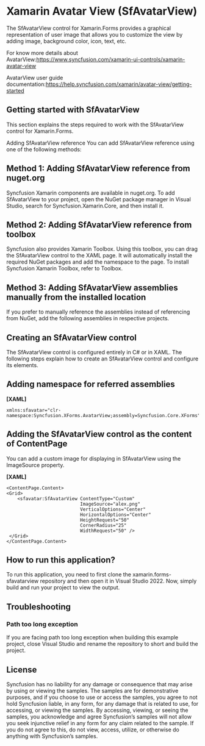 # Xamarin Avatar View (SfAvatarView)

The SfAvatarView control for Xamarin.Forms provides a graphical representation of user image that allows you to customize the view by adding image, background color, icon, text, etc.

For know more details about AvatarView:https://www.syncfusion.com/xamarin-ui-controls/xamarin-avatar-view

AvatarView user guide documentation:https://help.syncfusion.com/xamarin/avatar-view/getting-started

## Getting started with SfAvatarView
This section explains the steps required to work with the SfAvatarView control for Xamarin.Forms.

Adding SfAvatarView reference
You can add SfAvatarView reference using one of the following methods:

## Method 1: Adding SfAvatarView reference from nuget.org

Syncfusion Xamarin components are available in nuget.org. To add SfAvatarView to your project, open the NuGet package manager in Visual Studio, search for Syncfusion.Xamarin.Core, and then install it.

## Method 2: Adding SfAvatarView reference from toolbox

Syncfusion also provides Xamarin Toolbox. Using this toolbox, you can drag the SfAvatarView control to the XAML page. It will automatically install the required NuGet packages and add the namespace to the page. To install Syncfusion Xamarin Toolbox, refer to Toolbox.

## Method 3: Adding SfAvatarView assemblies manually from the installed location

If you prefer to manually reference the assemblies instead of referencing from NuGet, add the following assemblies in respective projects.

## Creating an SfAvatarView control
The SfAvatarView control is configured entirely in C# or in XAML. The following steps explain how to create an SfAvatarView control and configure its elements.

## Adding namespace for referred assemblies

**[XAML]**
```
xmlns:sfavatar="clr-namespace:Syncfusion.XForms.AvatarView;assembly=Syncfusion.Core.XForms"
```
## Adding the SfAvatarView control as the content of ContentPage
You can add a custom image for displaying in SfAvatarView using the ImageSource property.

**[XAML]**
```
<ContentPage.Content>
<Grid>
    <sfavatar:SfAvatarView ContentType="Custom"
                           ImageSource="alex.png"
                           VerticalOptions="Center"
                           HorizontalOptions="Center"   
                           HeightRequest="50"
                           CornerRadius="25"
                           WidthRequest="50" />
 </Grid>
</ContentPage.Content>
```
## How to run this application?

To run this application, you need to first clone the xamarin.forms-sfavatarview repository and then open it in Visual Studio 2022. Now, simply build and run your project to view the output.

## <a name="troubleshooting"></a>Troubleshooting ##
### Path too long exception
If you are facing path too long exception when building this example project, close Visual Studio and rename the repository to short and build the project.

## License

Syncfusion has no liability for any damage or consequence that may arise by using or viewing the samples. The samples are for demonstrative purposes, and if you choose to use or access the samples, you agree to not hold Syncfusion liable, in any form, for any damage that is related to use, for accessing, or viewing the samples. By accessing, viewing, or seeing the samples, you acknowledge and agree Syncfusion’s samples will not allow you seek injunctive relief in any form for any claim related to the sample. If you do not agree to this, do not view, access, utilize, or otherwise do anything with Syncfusion’s samples.